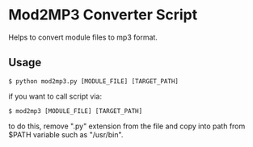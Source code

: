 Mod2MP3 Converter Script
========================
Helps to convert module files to mp3 format.

Usage
-----

``````````````````````````````````````````````
$ python mod2mp3.py [MODULE_FILE] [TARGET_PATH]
``````````````````````````````````````````````

if you want to call script via:

`````````````````````````````````````
$ mod2mp3 [MODULE_FILE] [TARGET_PATH] 
`````````````````````````````````````
to do this, remove ".py" extension from the file and copy into path from $PATH variable such as "/usr/bin".
